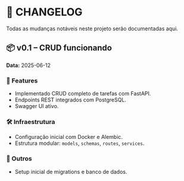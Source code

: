 # 📄 CHANGELOG

Todas as mudanças notáveis neste projeto serão documentadas aqui.

## 📦 v0.1 – CRUD funcionando
**Data:** 2025-06-12

### 🚀 Features
- Implementado CRUD completo de tarefas com FastAPI.
- Endpoints REST integrados com PostgreSQL.
- Swagger UI ativo.

### 🛠 Infraestrutura
- Configuração inicial com Docker e Alembic.
- Estrutura modular: `models`, `schemas`, `routes`, `services`.

### 🔧 Outros
- Setup inicial de migrations e banco de dados.